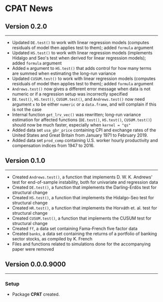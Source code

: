 # CPAT News

## Version 0.2.0
---

- Updated `DE.test()` to work with linear regression models (computes residuals
    of model then applies test to them); added `formula` argument
- Updated `HS.test()` to work with linear regression models (implements Hidalgo
    and Seo's test when derived for linear regression models); added `formula`
    argument
- Added `m` argument to `HS.test()` that adds control for how many terms are
    summed when estimating the long-run variance
- Updated `CUSUM.test()` to work with linear regression models (computes
    residuals of model then applies test to them); added `formula` argument
- `Andrews.test()` now gives a different error message when data is not numeric
    or if a regression setup was incorrectly specified
- `DE.test()`, `HS.test()`, `CUSUM.test()`, and `Andrews.test()` now need
    argument `x` to be either `numeric` or a `data.frame`, and will complain if
    this is not the case
- Internal function `get_lrv_vec()` was rewritten; long-run variance estimation
    for affected functions (`DE.test()`, `HS.test()`, `CUSUM.test()`) should now
    be much faster, especially when `kernel = "qs"`
- Added data set `usa_gbr_price` containing CPI and exchange rates of the United
    States and Great Britain from January 1971 to February 2019.
- Added data set `prod_comp` containing U.S. worker hourly productivity and
    compensation indices from 1947 to 2016.

## Version 0.1.0
---

- Created `Andrews.test()`, a function that implements D. W. K. Andrews' test
    for end-of-sample instability, both for univariate and regression data
- Created `DE.test()`, a function that implements the Darling-Erdös test for
    structural change
- Created `HS.test()`, a function that implements the Hidalgo-Seo test for
    structural change
- Created `HR.test()`, a function that implements the Horváth et. al. test for
    structural change
- Created `CUSUM.test()`, a function that implements the CUSUM test for
    structural change
- Created `ff`, a data set containing Fama-French five factor data
- Created `banks`, a data set containing the returns of a portfolio of banking
    sector stocks, as compiled by K. French
- Files and functions related to simulations done for the accompanying paper
    were removed

## Version 0.0.0.9000
---

### Setup

- Package **CPAT** created.
